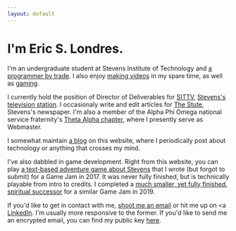 ```yaml
---
layout: default
---
```

<!-- slondr.ml is Copyright Eric S. Londres
     This website is distributed under the terms of the GNU GPLv3 or any later version.
  -->

# I'm Eric S. Londres.

I'm an undergraduate student at Stevens Institute of Technology and  <a href="https://gitlab.com/slondr">a programmer by trade</a>. I also enjoy <a href="https://www.youtube.com/channel/UC5o62RNnvTBYlFZhJVmV0XQ">making videos</a> in my spare time, as well as <a href="https://www.twitch.tv/slondr">gaming</a>.

I currently hold the position of Director of Deliverables for <a href="https://www.sittv.org">SITTV</a>, <a href="https://www.youtube.com/SITTV">Stevens's television station</a>. I occasionaly write and edit articles for <a href="http://thestute.com/">The Stute</a>, Stevens's newspaper. I'm also a member of the Alpha Phi Omega national service fraternity's [Theta Alpha chapter](https://apota.org), where I presently serve as Webmaster.

I somewhat maintain [a blog](/blog) on this website, where I periodically post about technology or anything that crosses my mind.

I've also dabbled in game development. Right from this website, you can play [a text-based adventure game about Stevens](/Burger) that I wrote (but forgot to submit) for a Game Jam in 2017. It was never fully finished, but is technically playable from intro to credits. I completed a [much smaller, yet fully finished, spiritual successor](/Sleep) for a similar Game Jam in 2019.

If you'd like to get in contact with me, [shoot me an email](mailto:ericlondres@outlook.com) or hit me up on <a [LinkedIn](https://www.linkedin.com/in/eric-londres-153239171). I'm usually more responsive to the former. If you'd like to send me an encrypted email, you can find my public key [here](/pubkey).
